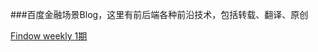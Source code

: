 ###百度金融场景Blog，这里有前后端各种前沿技术，包括转载、翻译、原创

[Findow weekly 1期](https://github.com/Hunt-team/Blog/issues/1)
